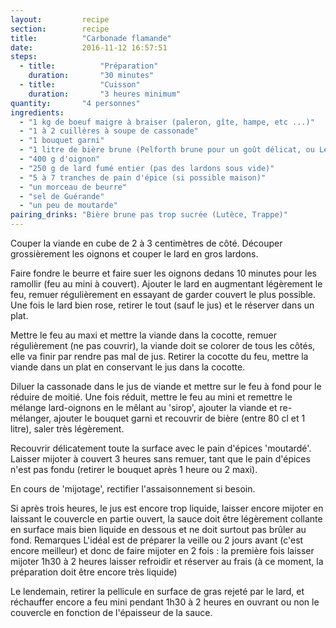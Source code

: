 ```yaml
---
layout: 		recipe
section:		recipe
title:  		"Carbonade flamande"
date:  			2016-11-12 16:57:51
steps:
  - title: 			"Préparation"
    duration: 		"30 minutes"
  - title: 			"Cuisson"
    duration: 		"3 heures minimum"
quantity: 		"4 personnes"
ingredients:
  - "1 kg de boeuf maigre à braiser (paleron, gîte, hampe, etc ...)"
  - "1 à 2 cuillères à soupe de cassonade"
  - "1 bouquet garni"
  - "1 litre de bière brune (Pelforth brune pour un goût délicat, ou Leffe Brune pour un goût plus sucré)"
  - "400 g d'oignon"
  - "250 g de lard fumé entier (pas des lardons sous vide)"
  - "5 à 7 tranches de pain d'épice (si possible maison)"
  - "un morceau de beurre"
  - "sel de Guérande"
  - "un peu de moutarde"
pairing_drinks:	"Bière brune pas trop sucrée (Lutèce, Trappe)"
---
```


Couper la viande en cube de 2 à 3 centimètres de côté. Découper grossièrement les oignons et couper le lard en gros lardons. 


Faire fondre le beurre et faire suer les oignons dedans 10 minutes pour les ramollir (feu au mini à couvert). Ajouter le lard en augmentant légèrement le feu, remuer régulièrement en essayant de garder couvert le plus possible. Une fois le lard bien rose, retirer le tout (sauf le jus) et le réserver dans un plat.


Mettre le feu au maxi et mettre la viande dans la cocotte, remuer régulièrement (ne pas couvrir), la viande doit se colorer de tous les côtés, elle va finir par rendre pas mal de jus. Retirer la cocotte du feu, mettre la viande dans un plat en conservant le jus dans la cocotte.


Diluer la cassonade dans le jus de viande et mettre sur le feu à fond pour le réduire de moitié. Une fois réduit, mettre le feu au mini et remettre le mélange lard-oignons en le mêlant au 'sirop', ajouter la viande et re-mélanger, ajouter le bouquet garni et recouvrir de bière (entre 80 cl et 1 litre), saler très légèrement.


Recouvrir délicatement toute la surface avec le pain d'épices 'moutardé'. Laisser mijoter à couvert 3 heures sans remuer, tant que le pain d'épices n'est pas fondu (retirer le bouquet après 1 heure ou 2 maxi).


En cours de 'mijotage', rectifier l'assaisonnement si besoin.


Si après trois heures, le jus est encore trop liquide, laisser encore mijoter en laissant le couvercle en partie ouvert, la sauce doit être légèrement collante en surface mais bien liquide en dessous et ne doit surtout pas brûler au fond.
Remarques 
L'idéal est de préparer la veille ou 2 jours avant (c'est encore meilleur) et donc de faire mijoter en 2 fois :
la première fois laisser mijoter 1h30 à 2 heures laisser refroidir et réserver au frais (à ce moment, la préparation doit être encore très liquide)


Le lendemain, retirer la pellicule en surface de gras rejeté par le lard, et réchauffer encore a feu mini pendant 1h30 à 2 heures en ouvrant ou non le couvercle en fonction de l'épaisseur de la sauce. 
